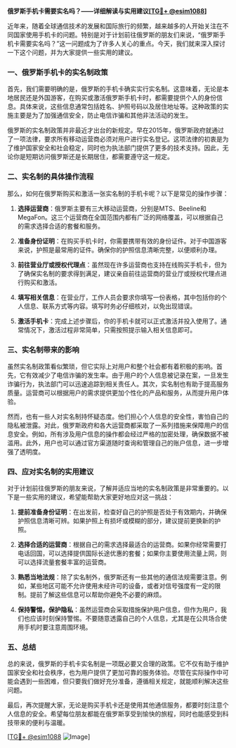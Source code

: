 **俄罗斯手机卡需要实名吗？——详细解读与实用建议[[TG💪+ @esim1088](https://t.me/s/esim1088)]**

近年来，随着全球通信技术的发展和国际旅行的频繁，越来越多的人开始关注在不同国家使用手机卡的问题。特别是对于计划前往俄罗斯的朋友们来说，“俄罗斯手机卡需要实名吗？”这一问题成为了许多人关心的重点。今天，我们就来深入探讨一下这个问题，并为大家提供一些实用的建议。

### 一、俄罗斯手机卡的实名制政策

首先，我们需要明确的是，俄罗斯的手机卡确实实行实名制。这意味着，无论是本地居民还是外国游客，在购买或激活俄罗斯手机卡时，都需要提供个人的身份信息。具体来说，这些信息通常包括姓名、护照号码以及居住地址等。这种政策的实施主要是为了加强通信安全，防止电信诈骗和其他非法活动的发生。

俄罗斯的实名制政策并非最近才出台的新规定。早在2015年，俄罗斯政府就通过了一项法律，要求所有移动运营商必须对用户进行实名登记。这项法律的初衷是为了维护国家安全和社会稳定，同时也为执法部门提供了更多的技术支持。因此，无论你是短期访问俄罗斯还是长期居住，都需要遵守这一规定。

### 二、实名制的具体操作流程

那么，如何在俄罗斯购买和激活一张实名制的手机卡呢？以下是常见的操作步骤：

1. **选择运营商**：俄罗斯主要有三大移动运营商，分别是MTS、Beeline和MegaFon。这三个运营商在全国范围内都有广泛的网络覆盖，可以根据自己的需求选择合适的套餐和服务。

2. **准备身份证明**：在购买手机卡时，你需要携带有效的身份证件。对于中国游客来说，护照是最常用的证件。确保你的护照信息清晰完整，以便顺利办理。

3. **前往营业厅或授权代理点**：虽然现在许多运营商也支持在线购买手机卡，但为了确保实名制的要求得到满足，建议亲自前往运营商的营业厅或授权代理点进行购买和激活。

4. **填写相关信息**：在营业厅，工作人员会要求你填写一份表格，其中包括你的个人信息、联系方式等内容。填写时务必仔细核对，以免出现错误。

5. **激活手机卡**：完成上述步骤后，你的手机卡就可以正式激活并投入使用了。通常情况下，激活过程非常简单，只需按照提示输入相关信息即可。

### 三、实名制带来的影响

虽然实名制政策看似繁琐，但它实际上对用户和整个社会都有着积极的影响。首先，它有效减少了电信诈骗的发生率。由于用户的个人信息被记录在案，一旦发生诈骗行为，执法部门可以迅速追踪到相关责任人。其次，实名制也有助于提高服务质量。运营商可以根据用户的需求提供更加个性化的产品和服务，从而提升用户体验。

然而，也有一些人对实名制持怀疑态度。他们担心个人信息的安全性，害怕自己的隐私被泄露。对此，俄罗斯政府和各大运营商都采取了一系列措施来保障用户的信息安全。例如，所有涉及用户信息的操作都会经过严格的加密处理，确保数据不被滥用。此外，用户也可以通过官方渠道随时查询和管理自己的账户信息，进一步增强了透明度。

### 四、应对实名制的实用建议

对于计划前往俄罗斯的朋友来说，了解并适应当地的实名制政策是非常重要的。以下是一些实用的建议，希望能帮助大家更好地应对这一挑战：

1. **提前准备身份证明**：在出发前，检查好自己的护照是否处于有效期内，并确保护照信息清晰可辨。如果护照上有损坏或模糊的部分，建议提前更换新的护照。

2. **选择合适的运营商**：根据自己的需求选择最适合的运营商。如果你经常需要打电话回国，可以选择提供国际长途优惠的套餐；如果你主要使用流量上网，则可以选择流量套餐丰富的运营商。

3. **熟悉当地法规**：除了实名制外，俄罗斯还有一些其他的通信法规需要注意。例如，某些地区可能不允许使用未经许可的设备，或者对信号强度有一定的限制。提前了解这些信息可以帮助你避免不必要的麻烦。

4. **保持警惕，保护隐私**：虽然运营商会采取措施保护用户信息，但作为用户，我们也应该时刻保持警惕。不要随意透露自己的个人信息，尤其是在公共场合使用手机时要注意周围环境。

### 五、总结

总的来说，俄罗斯的手机卡实名制是一项既必要又合理的政策。它不仅有助于维护国家安全和社会秩序，也为用户提供了更加可靠的服务体验。尽管在实际操作中可能会遇到一些困难，但只要我们做好充分准备，遵循相关规定，就能顺利解决这些问题。

最后，再次提醒大家，无论是购买手机卡还是使用其他通信服务，都要时刻注意个人信息的安全。希望每位朋友都能在俄罗斯享受到愉快的旅程，同时也能感受到科技带来的便利与温暖。

[[TG💪+ @esim1088](https://t.me/s/esim1088) ![Image](https://i.postimg.cc/4NQfJmqS/Snipaste-2025-05-13-00-14-12.png)]